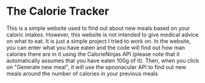 # The Calorie Tracker
This is a simple website used to find out about new meals based on your caloric intakes. However, this website is not intended to give medical advice on what to eat. It is just a simple project I tried to work on. In the website, you can enter what you have eaten and the code will find out how man calories there are in it using the CalorieNinjas API (please note that it automatically assumes that you have eaten 100g of it). Then, when you click on "Generate new meal", it will use the spoonacular API to find out new meals around the number of calories in your previous meals
